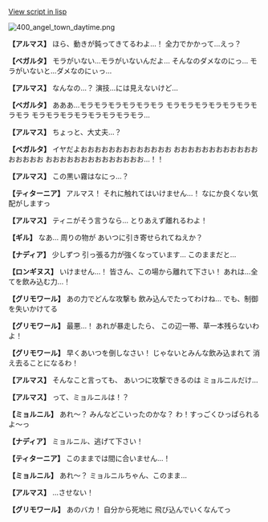 [View script in lisp](../scripts/100505053.txt)

![400_angel_town_daytime.png](../images/backgrounds/400_angel_town_daytime.png)

**【アルマス】**
ほら、動きが鈍ってきてるわよ…！
全力でかかって…えっ？

**【ベガルタ】**
モラがいない…モラがいないんだよ…
そんなのダメなのにっ…
モラがいないと…ダメなのにぃっ…

**【アルマス】**
なんなの…？
演技…には見えないけど…

**【ベガルタ】**
あああ…モラモラモラモラモラモラ
モラモラモラモラモラモラモラモラ
モラモラモラモラモラモラモラモラ…

**【アルマス】**
ちょっと、大丈夫…？

**【ベガルタ】**
イヤだよおおおおおおおおおおおおお
おおおおおおおおおおおおおおおおお
おおおおおおおおおおおおおお…！！

**【アルマス】**
この黒い霧はなにっ…？

**【ティターニア】**
アルマス！
それに触れてはいけません…！
なにか良くない気配がしますっ

**【アルマス】**
ティニがそう言うなら…
とりあえず離れるわよ！

**【ギル】**
なあ…
周りの物が
あいつに引き寄せられてねえか？

**【ナディア】**
少しずつ
引っ張る力が強くなっています…
このままだと…

**【ロンギヌス】**
いけません…！
皆さん、この場から離れて下さい！
あれは…全てを飲み込む力…！

**【グリモワール】**
あの力でどんな攻撃も
飲み込んでたってわけね…
でも、制御を失いかけてる

**【グリモワール】**
最悪…！
あれが暴走したら、
この辺一帯、草一本残らないわよ！

**【グリモワール】**
早くあいつを倒しなさい！
じゃないとみんな飲み込まれて
消え去ることになるわ！

**【アルマス】**
そんなこと言っても、
あいつに攻撃できるのは
ミョルニルだけ…

**【アルマス】**
って、ミョルニルは！？

**【ミョルニル】**
あれ～？
みんなどこいったのかな？
わ！すっごくひっぱられるよ～っ

**【ナディア】**
ミョルニル、逃げて下さい！

**【ティターニア】**
このままでは間に合いません…！

**【ミョルニル】**
あれ～？
ミョルニルちゃん、このまま…

**【アルマス】**
…させない！

**【グリモワール】**
あのバカ！
自分から死地に
飛び込んでいくなんてっ
